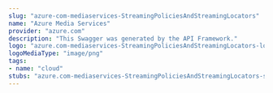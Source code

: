 ```yaml
---
slug: "azure-com-mediaservices-StreamingPoliciesAndStreamingLocators"
name: "Azure Media Services"
provider: "azure.com"
description: "This Swagger was generated by the API Framework."
logo: "azure.com-mediaservices-StreamingPoliciesAndStreamingLocators-logo.png"
logoMediaType: "image/png"
tags:
- name: "cloud"
stubs: "azure.com-mediaservices-StreamingPoliciesAndStreamingLocators-stubs.json"
---
```

